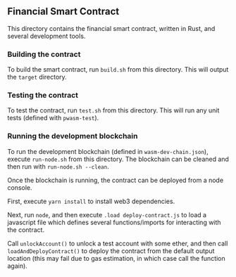 ## Financial Smart Contract
This directory contains the financial smart contract, written in Rust, and several development tools.

### Building the contract

To build the smart contract, run `build.sh` from this directory. This will output the `target` directory.

### Testing the contract

To test the contract, run `test.sh` from this directory. This will run any unit tests (defined with `pwasm-test`).

### Running the development blockchain

To run the development blockchain (defined in `wasm-dev-chain.json`), execute `run-node.sh` from this directory. The blockchain can be cleaned and then run with `run-node.sh --clean`.

Once the blockchain is running, the contract can be deployed from a node console.

First, execute `yarn install` to install web3 dependencies.

Next, run `node`, and then execute `.load deploy-contract.js` to load a javascript file which defines several functions/imports for interacting with the contract.

Call `unlockAccount()` to unlock a test account with some ether, and then call `loadAndDeployContract()` to deploy the contract from the default output location (this may fail due to gas estimation, in which case call the function again).

